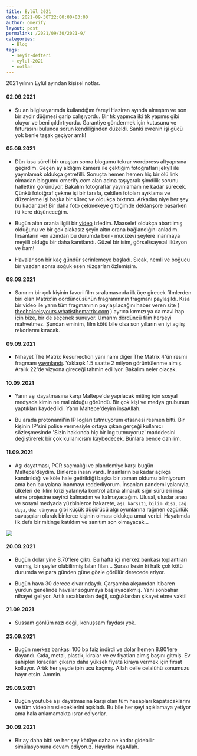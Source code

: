 ```yaml
---
title: Eylül 2021
date: 2021-09-30T22:00:00+03:00
author: omerify
layout: post
permalink: /2021/09/30/2021-9/
categories:
  - Blog
tags:
  - seyir-defteri
  - eylul-2021
  - notlar
---
```


2021 yılının Eylül ayından kişisel notlar.

#### 02.09.2021

  * Şu an bilgisayarımda kullandığım fareyi Haziran ayında almıştım ve son bir aydır düğmesi garip çalışıyordu. Bir tık yapınca iki tık yapmış gibi oluyor ve beni çıldırtıyordu. Garantiye göndermek için kutusunu ve faturasını bulunca sorun kendiliğinden düzeldi. Sanki evrenin işi gücü yok benle taşak geçiyor amk!

#### 05.09.2021

  * Dün kısa süreli bir uraştan sonra blogumu tekrar wordpress altyapısına geçirdim. Geçen ay aldığım kamera ile çektiğim fotoğrafları jekyll ile yayınlamak oldukça çetrefilli. Sonuçta hemen hemen hiç bir ölü link olmadan blogumu omerify.com alan adına taşıyarak şimdilik sorunu hallettim görünüyor. Bakalım fotoğraflar yayınlamam ne kadar sürecek. Çünkü fototğraf çekme işi bir tarafa, çekilen fotoları ayıklama ve düzenleme işi başka bir süreç ve oldukça bıktırıcı. Arkadaş niye her şey bu kadar zor! Bir daha foto çekmekeye gittiğimde deklanşöre basarken iki kere düşüneceğim.

  * Bugün altın oranla ilgili bir <a href="https://www.youtube.com/watch?v=OS7-PYR5L2o" target="_blank" rel="noreferrer noopener nofollow">video</a> izledim. Maaselef oldukça abartılmış olduğunu ve bir çok alakasız şeyin altın orana bağlandığını anladım.  İnsanların -en azından bu durumda ben- mucizevi şeylere inanmaya meyilli olduğu bir daha kanıtlandı. Güzel bir isim, görsel/sayısal illüzyon ve bam! 

  * Havalar son bir kaç gündür serinlemeye başladı. Sıcak, nemli ve boğucu bir yazdan sonra soğuk esen rüzgarları özlemişim.

#### 08.09.2021

  * Sanırım bir çok kişinin favori film sıralamasında ilk üçe girecek filmlerden biri olan Matrix'in dördüncüsünün fragramnının fragmanı paylaşıldı. Kısa bir video ile yarın tüm fragmanının paylaşılacağını haber veren site ( <a href="https://thechoiceisyours.whatisthematrix.com/" target="_blank" rel="noreferrer noopener nofollow">thechoiceisyours.whatisthematrix.com</a> ) ayrıca kırmızı ya da mavi hap için bize, bir de seçenek sunuyor. Umarım dördüncü film herşeyi mahvetmez. Şundan eminim, film kötü bile olsa son yılların en iyi açılış rekorlarını kıracak.

#### 09.09.2021

  * Nihayet The Matrix Resurrection yani namı diğer The Matrix 4'ün resmi fragmanı <a href="https://www.youtube.com/watch?v=9ix7TUGVYIo" target="_blank" rel="noreferrer noopener nofollow">yayınlandı</a>. Yaklaşık 1.5 saatte 2 milyon görüntülenme almış. Aralık 22'de vizyona gireceği tahmin ediliyor. Bakalım neler olacak.

#### 10.09.2021

  * Yarın aşı dayatmasına karşı Maltepe'de yapılacak miting için sosyal medyada kimin ne mal olduğu göründü. Bir çok kişi ve medya grubunun yaptıkları kaydedildi. Yarın Maltepe'deyim inşaAllah.

  * Bu arada protonamil'in IP logları tutmuyorum efsanesi resmen bitti. Bir kişinin IP'sini polise vermesiyle ortaya çıkan gerçeği kullanıcı sözleşmesinde 'Sizin hakkında hiç bir log tutmuyoruz' madddesini değiştirerek bir çok kullanıcısını kaybedecek. Bunlara bende dahilim.

#### 11.09.2021

  * Aşı dayatması, PCR saçmalığı ve plandemiye karşı bugün Maltepe'deydim. Binlerce insan vardı. İnsanların bu kadar açıkça kandırıldığı ve köle hale getirildiği başka bir zaman oldumu bilmiyorum ama ben bu yalana inanmayı reddediyorum. İnsanları pandemi yalanıyla, ülkeleri de iklim krizi yalanıyla kontrol altına alınarak sığır sürüleri inşa etme projesine seyirci kalmadım ve kalmayacağım. Ulusal, uluslar arası ve sosyal medyada yüzbinlerce hakarete, `aşı karşıtı`, `bilim dışı`, `çağ dışı`, `düz dünyacı` gibi küçük düşürücü algı oyunlarına rağmen özgürlük savaşçıları olarak binlerce kişinin olması oldukça umut verici. Hayatımda ilk defa bir mitinge katıldım ve sanıtım son olmayacak...
  
  ![](https://omerify.github.io/blog/assets/img/2021/09/maltepe-buyuk-uyanis-mitingi-11-eylul-2021-4mp.jpg)

#### 20.09.2021

  * Bugün dolar yine 8.70'lere çıktı. Bu hafta içi merkez bankası toplantıları varmış, bir şeyler olabilirmiş falan filan... Şurası kesin ki halk çok kötü durumda ve para günden güne gözle görülür derecede eriyor.
  
  * Bugün hava 30 derece civarındaydı. Çarşamba akşamdan itibaren yurdun genelinde havalar soğumaya başlayacakmış. Yani sonbahar nihayet geliyor. Artık sıcaklardan değil, soğuklardan şikayet etme vakti!

#### 21.09.2021

  * Sussam gönlüm razı değil, konuşsam faydası yok.

#### 23.09.2021

  * Bugün merkez bankası 100 bp faiz indirdi ve dolar hemen 8.80'lere dayandı. Gıda, metal, plastik, kiralar ve ev fiyatları almış başını gitmiş. Ev sahipleri kıracıları çıkarıp daha yüksek fiyata kiraya vermek için fırsat kolluyor. Artık her şeyde ipin ucu kaçmış. Allah celle celalühü sonumuzu hayır etsin. Ammin.

#### 29.09.2021

  * Bugün youtube aşı dayatmasına karşı olan tüm hesapları kapatacaklarını ve tüm videoları sileceklerini açıkladı. Bu bile her şeyi açıklamaya yetiyor ama hala anlamamakta ısrar ediyorlar.

#### 30.09.2021

  * Bir ay daha bitti ve her şey kötüye daha ne kadar gidebilir simülasyonuna devam ediyoruz. Hayırlısı inşaAllah.